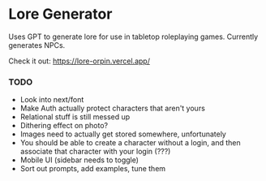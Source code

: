 # Lore Generator

Uses GPT to generate lore for use in tabletop roleplaying games. Currently generates NPCs.

Check it out: https://lore-orpin.vercel.app/

### TODO

- Look into next/font
- Make Auth actually protect characters that aren't yours
- Relational stuff is still messed up
- Dithering effect on photo?
- Images need to actually get stored somewhere, unfortunately
- You should be able to create a character without a login, and then associate that character with your login (???)
- Mobile UI (sidebar needs to toggle)
- Sort out prompts, add examples, tune them
